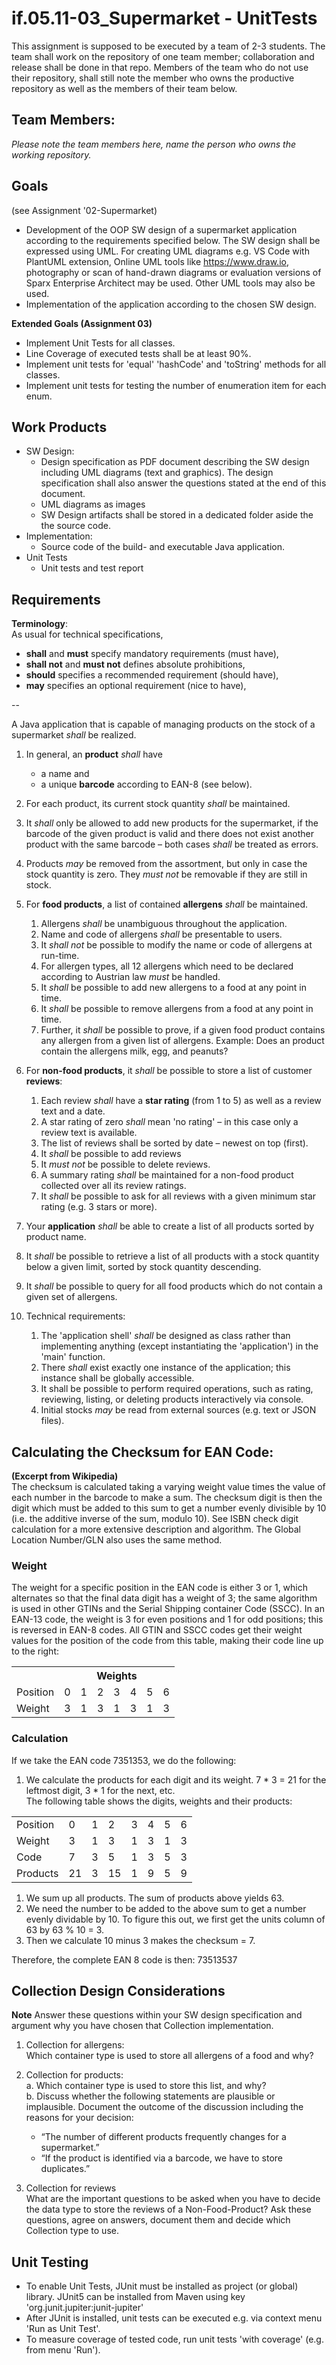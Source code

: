 # if.05.11-03_Supermarket - UnitTests

This assignment is supposed to be executed by a team of 2-3 students. 
The team shall work on the repository of one team member; collaboration and release shall be done in that repo.
Members of the team who do not use their repository, shall still note the member who owns the productive repository as well as the members of their team below.

## Team Members:

_Please note the team members here, name the person who owns the working repository._

## Goals
(see Assignment '02-Supermarket)
+ Development of the OOP SW design of a supermarket application according to the requirements specified below.
The SW design shall be expressed using UML. For creating UML diagrams e.g. VS Code with PlantUML extension, Online UML tools like https://www.draw.io, photography or scan of hand-drawn diagrams or evaluation versions of Sparx Enterprise Architect may be used. Other UML tools may also be used.
+ Implementation of the application according to the chosen SW design.

__Extended Goals (Assignment 03)__
+ Implement Unit Tests for all classes.
+ Line Coverage of executed tests shall be at least 90%.
+ Implement unit tests for 'equal' 'hashCode' and 'toString' methods for all classes.
+ Implement unit tests for testing the number of enumeration item for each enum.

## Work Products
+ SW Design: 
    + Design specification as PDF document describing the SW design including UML diagrams (text and graphics). The design specification shall also answer the questions stated at the end of this document.
    + UML diagrams as images
    + SW Design artifacts shall be stored in a dedicated folder aside the the source code.
+ Implementation:
    + Source code of the build- and executable Java application.
+ Unit Tests
    + Unit tests and test report 

## Requirements

__Terminology__:  
As usual for technical specifications, 
+ __shall__ and __must__ specify mandatory requirements (must have),
+ __shall not__ and __must not__ defines absolute prohibitions,
+ __should__ specifies a recommended requirement (should have),
+ __may__ specifies an optional requirement (nice to have),

--


A Java application that is capable of managing products on the stock of a supermarket _shall_ be realized.   

1. In general, an __product__ _shall_ have
    + a name and  
    + a unique __barcode__ according to EAN-8 (see below). 

1. For each product, its current stock quantity _shall_ be maintained.

1. It _shall_ only be allowed to add new products for the supermarket, if the barcode of the given product is valid and there does not exist another product with the same barcode – both cases _shall_ be treated as errors. 

1. Products _may_ be removed from the assortment, but only in case the stock quantity is zero. They _must not_ be removable if they are still in stock.

1. For __food products__, a list of contained __allergens__ _shall_ be maintained. 
    1. Allergens _shall_ be unambiguous throughout the application. 
    1. Name and code of allergens _shall_ be presentable to users.
    1. It _shall not_ be possible to modify the name or code of allergens at run-time.
    1. For allergen types, all 12 allergens which need to be declared according to Austrian law _must_ be handled. 
    1. It _shall_ be possible to add new allergens to a food at any point in time.
    1. It _shall_ be possible to remove allergens from a food at any point in time. 
    1. Further, it _shall_ be possible to prove, if a given food product contains any allergen from a given list of allergens. Example: Does an product contain the allergens milk, egg, and peanuts?

1. For __non-food products__, it _shall_ be possible to store a list of customer __reviews__:
    1. Each review _shall_ have a __star rating__ (from 1 to 5) as well as a review text and a date. 
    1. A star rating of zero _shall_ mean 'no rating' – in this case only a review text is available. 
    1. The list of reviews shall be sorted by date – newest on top (first). 
    1. It _shall_ be possible to add reviews 
    1. It _must not_ be possible to delete reviews. 
    1. A summary rating _shall_ be maintained for a non-food product collected over all its review ratings. 
    1. It _shall_ be possible to ask for all reviews with a given minimum star rating (e.g. 3 stars or more). 

1. Your __application__ _shall_ be able to create a list of all products sorted by product name. 

1. It _shall_ be possible to retrieve a list of all products with a stock quantity below a given limit, sorted by stock quantity descending. 

1. It _shall_ be possible to query for all food products which do not contain a given set of allergens.

1. Technical requirements: 
    1. The 'application shell' _shall_ be designed as class rather than implementing anything (except instantiating the 'application') in the 'main' function.
    1. There _shall_ exist exactly one instance of the application;
    this instance shall be globally accessible.
    1. It shall be possible to perform required operations, such as rating, reviewing, listing, or deleting products interactively via console.
    1. Initial stocks _may_ be read from external sources (e.g. text or JSON files).

## Calculating the Checksum for EAN Code:
__(Excerpt from Wikipedia)__  
The checksum is calculated taking a varying weight value times the value of each number in the barcode to make a sum. The checksum digit is then the digit which must be added to this sum to get a number evenly divisible by 10 (i.e. the additive inverse of the sum, modulo 10). See ISBN check digit calculation for a more extensive description and algorithm. The Global Location Number/GLN also uses the same method.

### Weight
The weight for a specific position in the EAN code is either 3 or 1, which alternates so that the final data digit has a weight of 3; the same algorithm is used in other GTINs and the Serial Shipping container Code (SSCC). In an EAN-13 code, the weight is 3 for even positions and 1 for odd positions; this is reversed in EAN-8 codes. All GTIN and SSCC codes get their weight values for the position of the code from this table, making their code line up to the right:

<table> 
<tr><th></th><th colspan="7">Weights</th></tr>
<tr><td>Position</td><td>0</td><td>1</td><td>2</td><td>3</td><td>4</td><td>5</td><td>6</td></tr>
<tr><td>Weight</td><td>3</td><td>1</td><td>3</td><td>1</td><td>3</td><td>1</td><td>3</td></tr>
</table>

### Calculation
If we take the EAN code 7351353, we do the following:
1.	We calculate the products for each digit and its weight. 7 * 3 = 21 for the leftmost digit, 3 * 1 for the next, etc.  
The following table shows the digits, weights and their products:

<table> 
<tr><td>Position</td><td>0</td><td>1</td><td>2</td><td>3</td><td>4</td><td>5</td><td>6</td></tr>
<tr><td>Weight  </td><td>3</td><td>1</td><td>3</td><td>1</td><td>3</td><td>1</td><td>3</td></tr>
<tr><td>Code    </td><td>7</td><td>3</td><td>5</td><td>1</td><td>3</td><td>5</td><td>3</td></tr>
<tr><td>Products</td><td>21</td><td>3</td><td>15</td><td>1</td><td>9</td><td>5</td><td>9</td></tr>
</table>

1.	We sum up all products. The sum of products above yields 63.
1.	We need the number to be added to the above sum to get a number evenly dividable by 10. To figure this out, we first get the units column of 63 by 63 % 10 = 3.
1.	Then we calculate 10 minus 3 makes the checksum = 7.  

Therefore, the complete EAN 8 code is then: 73513537

## Collection Design Considerations
__Note__ Answer these questions within your SW design specification and argument why you have chosen that Collection implementation.
1. Collection for allergens:  
Which container type is used to store all allergens of a food and why?

1. Collection for products:  
  a. Which container type is used to store this list, and why?  
  b. Discuss whether the following statements are plausible or implausible. Document the outcome of the discussion including the reasons for your decision:
    + “The number of different products frequently changes for a supermarket.”
    + “If the product is identified via a barcode, we have to store duplicates.”  

1. Collection for reviews  
What are the important questions to be asked when you have to decide the data type to store the reviews of a Non-Food-Product? Ask these questions, agree on answers, document them and decide which Collection type to use.

## Unit Testing
+ To enable Unit Tests, JUnit must be installed as project (or global) library. JUnit5 can be installed from Maven using key 'org.junit.jupiter:junit-jupiter'
+ After JUnit is installed, unit tests can be executed e.g. via context menu 'Run as Unit Test'.
+ To measure coverage of tested code, run unit tests 'with coverage' (e.g. from menu 'Run').
